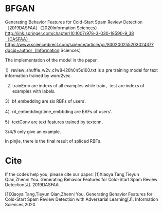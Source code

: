 # BFGAN
Generating Behavior Features for Cold-Start Spam Review Detection（2019DASFAA）（2020Information Sciences）
http://link.springer.com/chapter/10.1007/978-3-030-18590-9_38（DASFAA）
https://www.sciencedirect.com/science/article/pii/S0020025520302437?dgcid=author（Information Sciences）

The implementation of the model in the paper.


1）review_shuffle_w2v_c1w8-i20h0n5s100.txt  is a pre training model for text information trained by word2vec.

2) trainEmb are indexs of all examples while train、test are indexs of examples with labels.

3）bf_embedding are six RBFs of users'.

4）rd_embedding/time_embbding are EAFs of users'.

5）textConv are text features trained by textcnn. 

3/4/5 only give an example.

In pinjie, there is the final result of spliced RBFs.

# Cite
If the codes help you, please cite our paper:
[1]Xiaoya Tang,Tieyun Qian,Zhenni You. Generating Behavior Features for Cold-Start Spam Review Detection[J]. 2019DASFAA.

[1]Xiaoya Tang,Tieyun Qian,Zhenni You. Generating Behavior Features for Cold-Start Spam Review Detection with Adversarial Learning[J]. Information Sciences,2020.

